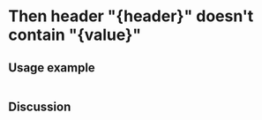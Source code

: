 
Then header "{header}" doesn't contain "{value}"
=============================================================================================================

Usage example
-------------

```
```

Discussion
----------
